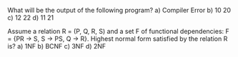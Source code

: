 What will be the output of the following program?
a) Compiler Error
b) 10 20
c) 12 22
d) 11 21

Assume a relation R = (P, Q, R, S) and a set F of functional dependencies: F = {PR -> S, S -> PS, Q -> R}. Highest normal form satisfied by the relation R is?
a) 1NF
b) BCNF
c) 3NF
d) 2NF
